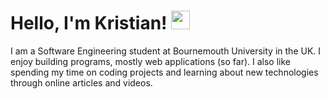 # Hello, I'm Kristian! <img src="https://raw.githubusercontent.com/MartinHeinz/MartinHeinz/master/wave.gif" width="30px">
I am a Software Engineering student at Bournemouth University in the UK.
I enjoy building programs, mostly web applications (so far). I also like spending my time on coding projects and learning about new technologies through online articles and videos.